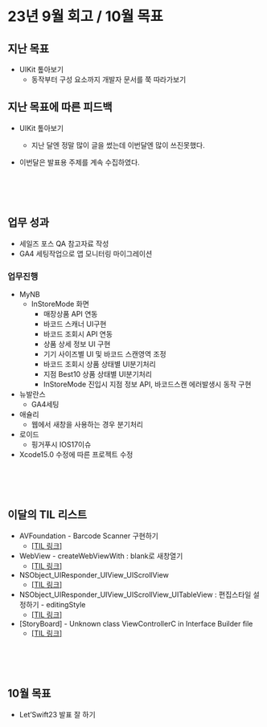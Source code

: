 # 23년 9월 회고 / 10월 목표


## 지난 목표

- UIKit 톺아보기
    - 동작부터 구성 요소까지 개발자 문서를 쭉 따라가보기

## 지난 목표에 따른 피드백

- UIKit 톺아보기
    - 지난 달엔 정말 많이 글을 썼는데 이번달엔 많이 쓰진못했다.

- 이번달은 발표용 주제를 계속 수집하였다.


<br><br><br>


## 업무 성과

- 세일즈 포스 QA 참고자료 작성
- GA4 세팅작업으로 앱 모니터링 마이그레이션

### 업무진행

- MyNB
    - InStoreMode 화면
        - 매장상품 API 연동
        - 바코드 스캐너 UI구현
        - 바코드 조회시 API 연동
        - 상품 상세 정보 UI 구현
        - 기기 사이즈별 UI 및 바코드 스캔영역 조정
        - 바코드 조회시 상품 상태별 UI분기처리
        - 지점 Best10 상품 상태별 UI분기처리
        - InStoreMode 진입시 지점 정보 API, 바코드스캔 에러발생시 동작 구현
- 뉴발란스
    - GA4세팅
- 애슐리
    - 웹에서 새창을 사용하는 경우 분기처리
- 로이드
    - 핑거푸시 IOS17이슈
- Xcode15.0 수정에 따른 프로젝트 수정

<br><br><br>





## 이달의 TIL 리스트

- AVFoundation - Barcode Scanner 구현하기
    - [[TIL 링크]](https://github.com/isGeekCode/TIL/blob/main/iOS-Foundation/AVFoundation_BarcodeScan.md)
- WebView - createWebViewWith : blank로 새창열기
    - [[TIL 링크]](https://github.com/isGeekCode/TIL/blob/main/iOS-Networking/WebView_createWebViewWith.md)
- NSObject_UIResponder_UIView_UIScrollView
    - [[TIL 링크]](https://github.com/isGeekCode/TIL/blob/main/iOS-Framework-UIKit/NSObject_UIResponder_UIView_UIScrollView.md)
- NSObject_UIResponder_UIView_UIScrollView_UITableView : 편집스타일 설정하기 - editingStyle
    - [[TIL 링크]](https://github.com/isGeekCode/TIL/blob/main/iOS-Framework-UIKit/NSObject_UIResponder_UIView_UIScrollView_UITableView_editingStyle.md)
- [StoryBoard] - Unknown class ViewControllerC in Interface Builder file
    - [[TIL 링크]](https://github.com/isGeekCode/TIL/blob/main/iOS-Framework-UIKit/StoryBoard_InheritModuleFromTarget.md)


<br><br><br>

## 10월 목표

- Let’Swift23 발표 잘 하기
